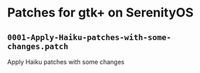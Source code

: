 # Patches for gtk+ on SerenityOS

## `0001-Apply-Haiku-patches-with-some-changes.patch`

Apply Haiku patches with some changes


